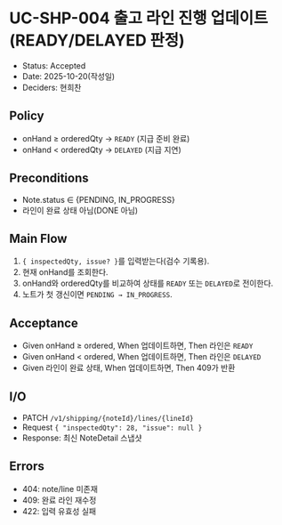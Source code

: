# UC-SHP-004 출고 라인 진행 업데이트 (READY/DELAYED 판정)

- Status: Accepted
- Date: 2025-10-20(작성일)
- Deciders: 현희찬

## Policy

- onHand ≥ orderedQty → `READY` (지급 준비 완료)
- onHand < orderedQty → `DELAYED` (지급 지연)

## Preconditions

- Note.status ∈ {PENDING, IN_PROGRESS}
- 라인이 완료 상태 아님(DONE 아님)

## Main Flow

1) `{ inspectedQty, issue? }`를 입력받는다(검수 기록용).
2) 현재 onHand를 조회한다.
3) onHand와 orderedQty를 비교하여 상태를 `READY` 또는 `DELAYED`로 전이한다.
4) 노트가 첫 갱신이면 `PENDING → IN_PROGRESS`.

## Acceptance

- Given onHand ≥ ordered,
  When 업데이트하면,
  Then 라인은 `READY`
- Given onHand < ordered,
  When 업데이트하면,
  Then 라인은 `DELAYED`
- Given 라인이 완료 상태,
  When 업데이트하면,
  Then 409가 반환

## I/O

- PATCH `/v1/shipping/{noteId}/lines/{lineId}`
- Request `{ "inspectedQty": 28, "issue": null }`
- Response: 최신 NoteDetail 스냅샷

## Errors

- 404: note/line 미존재
- 409: 완료 라인 재수정
- 422: 입력 유효성 실패
